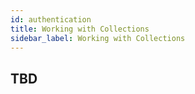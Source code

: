 ```yaml
---
id: authentication
title: Working with Collections
sidebar_label: Working with Collections
---
```

## TBD